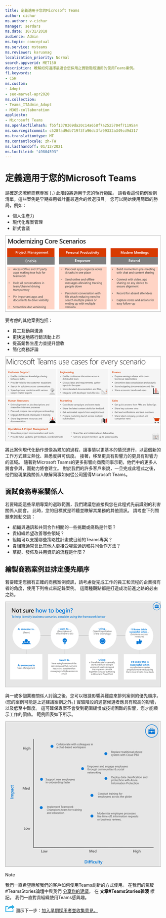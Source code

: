 ```yaml
---
title: 定義適用于您的Microsoft Teams
author: cichur
ms.author: v-cichur
manager: serdars
ms.date: 10/31/2018
audience: Admin
ms.topic: conceptual
ms.service: msteams
ms.reviewer: karuanag
localization_priority: Normal
search.appverid: MET150
description: 瞭解如何選擇最適合您採用之實驗階段適用的使用Teams案例。
f1.keywords:
- CSH
ms.custom:
- Adopt
- seo-marvel-apr2020
ms.collection:
- Teams_ITAdmin_Adopt
- M365-collaboration
appliesto:
- Microsoft Teams
ms.openlocfilehash: fb5f1370369da20c14a658f7a2525704f71195a4
ms.sourcegitcommit: c528fad9db719f3fa96dc3fa99332a349cd9d317
ms.translationtype: MT
ms.contentlocale: zh-TW
ms.lasthandoff: 01/12/2021
ms.locfileid: "49804593"
---
```

# <a name="define-usage-scenarios-for-microsoft-teams"></a>定義適用于您的Microsoft Teams

請確定您瞭解商務專案 (，) 此階段將適用于您的執行範圍。 請看看這份範例案例清單，這些案例是早期採用者計畫最適合的候選項目。 您可以開始使用簡單的勝局，例如：

- 個人生產力
- 現代化專案管理
- 新式會議

![三種核心案例的圖例](media/teams-adoption-modernizing-core-scenarios.png)

要考慮的其他案例包括：

- 員工互動與溝通
- 更快速地將行銷活動上市
- 提高銷售生產力並提升營收
- 簡化商務評論

![每個案例Teams使用案例的圖例](media/teams-adoption-use-cases.png)

將此案例現代化動作想像為累加的過程，讓事情以更基本的情況進行，以這個新的工作方式建立熱忱、熟悉度與可信度。 接著，移至更具有影響力的更具有影響力的區域。 隨著對Microsoft Teams的更多影響向商務同事示範，他們中的更多人將會參與，而動力將會建立。 對於我們的許多客戶來說，一旦完成此程式之後，他們發現業務關係人瞭解同事如何從公司獲得Microsoft Teams。

## <a name="interview-business-stakeholders"></a>面試商務專案關係人

若要確認這些早期專案的選取範圍，我們建議您直接與您在此程式先前識別的利害關係人開會。 此時，您的目標就是聆聽並瞭解其業務的其他資訊。 請考慮下列問題來推動交談：

- 組織與通訊和共同合作相關的一些挑戰或痛點是什麼？
- 貴組織希望改善哪些領域？
- 組織可以支援哪些策略性計畫或目前的Teams專案？
- 貴組織通常會比其他人更接受哪些通訊和共同合作方法？
- 草擬、發佈及共用資訊的流程是什麼？

## <a name="map-and-prioritize-business-scenarios"></a>繪製商務案例並排定優先順序

若要確定您擁有正確的商務案例資訊，請考慮從完成工作的員工和流程的企業擁有者的角度，使用下列格式來記錄案例。 這兩種觀點都是打造成功前進之路的必由之路。

![識別案例之架構的圖例](media/teams-adoption-identify-scenarios.png)

與一或多個業務關係人討論之後，您可以根據影響與難度來排列案例的優先順序。  (您的案例可能是上述建議案例之外。) 實驗階段的適當候選者應具有較高的影響，以及低至中難度。 這可確保專案不會受到範圍緩慢或技術困難的影響，您才能顯示工作的價值。 範例圖表如下所示。

![顯示案例影響與難度的圖例](media/teams-adoption-impact-difficulty.png)

> [!Note]
> 我們一直希望瞭解我們的客戶如何使用Teams創新的方式使用。 在我們的駕駛#TeamsStories論壇中與我們 [分享您的建議](https://techcommunity.microsoft.com/t5/driving-adoption/ct-p/DrivingAdoption)。 在 **文章#TeamsStories雜湊** 標記。 我們一直對貴組織使用Teams感興趣。

![代表下一個步驟的 ](media/teams-adoption-next-icon.png) 圖示下一步：[加入早期採用者並收集意見。](teams-adoption-onboard-early-adopters.md)
